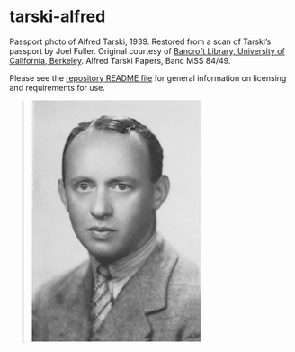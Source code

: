 # tarski-alfred

Passport photo of Alfred Tarski, 1939. Restored from a scan of Tarski’s
passport by Joel Fuller. Original courtesy of [Bancroft Library,
University of California,
Berkeley](http://www.lib.berkeley.edu/libraries/bancroft-library).
Alfred Tarski Papers, Banc MSS 84/49.

Please see the [repository README file](https://github.com/OpenLogicProject/photos/blob/master/README.md) for general information on licensing and requirements for use.

> ![tarski-alfred](https://github.com/OpenLogicProject/photos/blob/master/tarski-alfred/tarski-alfred-small.png)